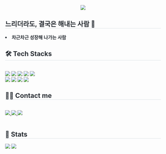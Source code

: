<div align= "center">
    <img src="https://capsule-render.vercel.app/api?type=waving&color=0:fbe4f6,100:f7baf2&height=240&text=welcome,%20I'm%20youssue🐰&animation=twinkling&fontColor=d760c1&fontSize=50" />
    </div>
    <div style="text-align: left;"> 
    <h2 style="border-bottom: 1px solid #d8dee4; color: #282d33;"> 느리더라도, 결국은 해내는 사람 🐰 </h2>  
    <div style="font-weight: 700; font-size: 15px; text-align: left; color: #282d33;"> <li> 차근차근 성장해 나가는 사람 </div> 
    </div>
    <div style="text-align: left;">
    <h2 style="border-bottom: 1px solid #d8dee4; color: #282d33;"> 🛠️ Tech Stacks </h2> <br> 
    <div style="margin: ; text-align: left;" "text-align: left;"> <img src="https://img.shields.io/badge/Amazon S3-569A31?style=for-the-badge&logo=Amazon S3&logoColor=white">
          <img src="https://img.shields.io/badge/HTML5-E34F26?style=for-the-badge&logo=HTML5&logoColor=white">
          <img src="https://img.shields.io/badge/CSS3-1572B6?style=for-the-badge&logo=CSS3&logoColor=white">
          <img src="https://img.shields.io/badge/Java-007396?style=for-the-badge&logo=Java&logoColor=white">
          <img src="https://img.shields.io/badge/MySQL-4479A1?style=for-the-badge&logo=MySQL&logoColor=white">
          <br/><img src="https://img.shields.io/badge/Oracle-F80000?style=for-the-badge&logo=Oracle&logoColor=white">
          <img src="https://img.shields.io/badge/Spring-6DB33F?style=for-the-badge&logo=Spring&logoColor=white">
          <img src="https://img.shields.io/badge/Spring Boot-6DB33F?style=for-the-badge&logo=Spring Boot&logoColor=white">
          <img src="https://img.shields.io/badge/Javascript-F7DF1E?style=for-the-badge&logo=Javascript&logoColor=white">
          </div>
    </div>
    <div style="text-align: left;">
    <h2 style="border-bottom: 1px solid #d8dee4; color: #282d33;"> 🧑‍💻 Contact me </h2> <br> 
    <div style="text-align: left;"> <a href=https://velog.io/@younssue> <img src="https://img.shields.io/badge/Velog-20C997?style=for-the-badge&logo=Velog&logoColor=white&link=https://velog.io/@younssue"> </a>
         <a href=https://blog.naver.com/yeounsue> <img src="https://img.shields.io/badge/Naver-03C75A?style=for-the-badge&logo=Naver&logoColor=white&link=https://blog.naver.com/yeounsue"> </a>
         <a href=> <img src="https://img.shields.io/badge/Instagram-E4405F?style=for-the-badge&logo=Instagram&logoColor=white&link="> </a>
          </div>  <br> 
    <div style="text-align: left;">  </div> 
    </div>
    <div style="text-align: left;"> 
    <h2 style="border-bottom: 1px solid #d8dee4; color: #282d33;"> 🏅 Stats </h2> <div style="text-align: left;"> <img src="https://github-readme-stats.vercel.app/api?username=younssue&bg_color=180,00000000,eef207&title_color=f773df&text_color=f773df"
         /> <img src="https://github-readme-stats.vercel.app/api/top-langs/?username=younssue&layout=compact&bg_color=180,00000000,eef207&title_color=f773df&text_color=f773df"
           /> </div> 
    </div>
    

